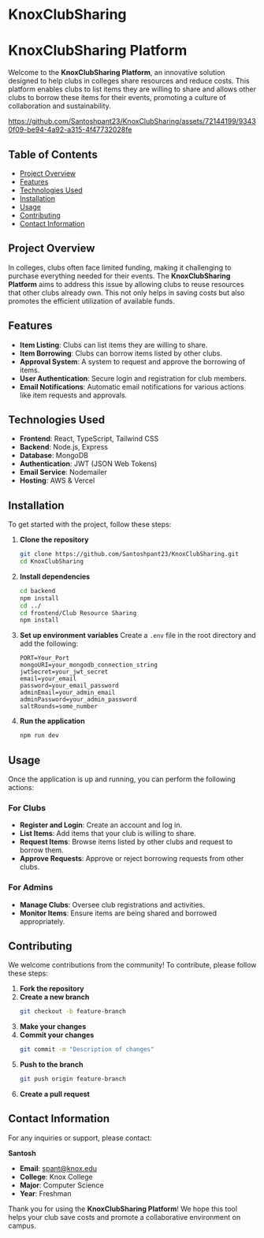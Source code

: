 # KnoxClubSharing

# KnoxClubSharing Platform

Welcome to the **KnoxClubSharing Platform**, an innovative solution designed to help clubs in colleges share resources and reduce costs. This platform enables clubs to list items they are willing to share and allows other clubs to borrow these items for their events, promoting a culture of collaboration and sustainability.

https://github.com/Santoshpant23/KnoxClubSharing/assets/72144199/93430f09-be94-4a92-a315-4f47732028fe


## Table of Contents
- [Project Overview](#project-overview)
- [Features](#features)
- [Technologies Used](#technologies-used)
- [Installation](#installation)
- [Usage](#usage)
- [Contributing](#contributing)
- [Contact Information](#contact-information)

## Project Overview
In colleges, clubs often face limited funding, making it challenging to purchase everything needed for their events. The **KnoxClubSharing Platform** aims to address this issue by allowing clubs to reuse resources that other clubs already own. This not only helps in saving costs but also promotes the efficient utilization of available funds.



## Features
- **Item Listing**: Clubs can list items they are willing to share.
- **Item Borrowing**: Clubs can borrow items listed by other clubs.
- **Approval System**: A system to request and approve the borrowing of items.
- **User Authentication**: Secure login and registration for club members.
- **Email Notifications**: Automatic email notifications for various actions like item requests and approvals.

## Technologies Used
- **Frontend**: React, TypeScript, Tailwind CSS
- **Backend**: Node.js, Express
- **Database**: MongoDB
- **Authentication**: JWT (JSON Web Tokens)
- **Email Service**: Nodemailer
- **Hosting**: AWS & Vercel

## Installation
To get started with the project, follow these steps:

1. **Clone the repository**
    ```bash
    git clone https://github.com/Santoshpant23/KnoxClubSharing.git
    cd KnoxClubSharing
    ```

2. **Install dependencies**
    ```bash
    cd backend 
    npm install
    cd ../
    cd frontend/Club Resource Sharing
    npm install
    ```

3. **Set up environment variables**
    Create a `.env` file in the root directory and add the following:
    ```plaintext
    PORT=Your_Port
    mongoURI=your_mongodb_connection_string
    jwtSecret=your_jwt_secret
    email=your_email
    password=your_email_password
    adminEmail=your_admin_email
    adminPassword=your_admin_password
    saltRounds=some_number
    ```

4. **Run the application**
    ```bash
    npm run dev
    ```

## Usage
Once the application is up and running, you can perform the following actions:

### For Clubs
- **Register and Login**: Create an account and log in.
- **List Items**: Add items that your club is willing to share.
- **Request Items**: Browse items listed by other clubs and request to borrow them.
- **Approve Requests**: Approve or reject borrowing requests from other clubs.

### For Admins
- **Manage Clubs**: Oversee club registrations and activities.
- **Monitor Items**: Ensure items are being shared and borrowed appropriately.

## Contributing
We welcome contributions from the community! To contribute, please follow these steps:

1. **Fork the repository**
2. **Create a new branch**
    ```bash
    git checkout -b feature-branch
    ```
3. **Make your changes**
4. **Commit your changes**
    ```bash
    git commit -m "Description of changes"
    ```
5. **Push to the branch**
    ```bash
    git push origin feature-branch
    ```
6. **Create a pull request**

## Contact Information
For any inquiries or support, please contact:

**Santosh**
- **Email**: spant@knox.edu
- **College**: Knox College
- **Major**: Computer Science
- **Year**: Freshman

Thank you for using the **KnoxClubSharing Platform**! We hope this tool helps your club save costs and promote a collaborative environment on campus.
